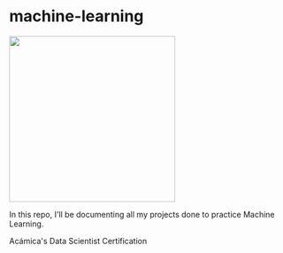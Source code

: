 # machine-learning

<img src = "https://user-images.githubusercontent.com/52865532/130278133-64ea6b90-4244-49fc-8bb0-7ee44e33393a.jpg" width = "300">

In this repo, I'll be documenting all my projects done to practice Machine Learning.

Acámica's Data Scientist Certification
